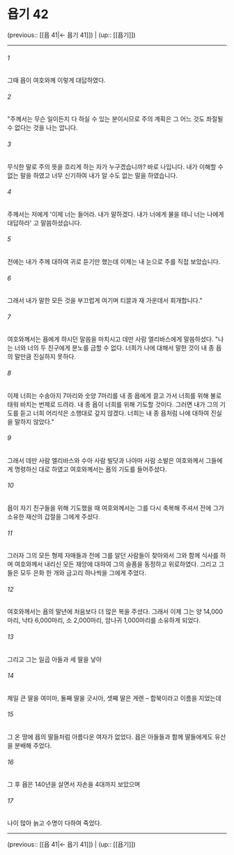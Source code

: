 # 욥기 42

(previous:: [[욥 41|← 욥기 41]]) | (up:: [[욥기]])

***




###### 1 

그때 욥이 여호와께 이렇게 대답하였다. 



###### 2 

"주께서는 무슨 일이든지 다 하실 수 있는 분이시므로 주의 계획은 그 어느 것도 좌절될 수 없다는 것을 나는 압니다. 



###### 3 

무식한 말로 주의 뜻을 흐리게 하는 자가 누구겠습니까? 바로 나입니다. 내가 이해할 수 없는 말을 하였고 너무 신기하여 내가 알 수도 없는 말을 하였습니다. 



###### 4 

주께서는 저에게 '이제 너는 들어라. 내가 말하겠다. 내가 너에게 물을 테니 너는 나에게 대답하라' 고 말씀하셨습니다. 



###### 5 

전에는 내가 주께 대하여 귀로 듣기만 했는데 이제는 내 눈으로 주를 직접 보았습니다. 



###### 6 

그래서 내가 말한 모든 것을 부끄럽게 여기며 티끌과 재 가운데서 회개합니다." 



###### 7 

여호와께서는 욥에게 하시던 말씀을 마치시고 데만 사람 엘리바스에게 말씀하셨다. "나는 너와 너의 두 친구에게 분노를 금할 수 없다. 너희가 나에 대해서 말한 것이 내 종 욥의 말만큼 진실하지 못하다. 



###### 8 

이제 너희는 수송아지 7마리와 숫양 7마리를 내 종 욥에게 끌고 가서 너희를 위해 불로 태워 바치는 번제로 드려라. 내 종 욥이 너희를 위해 기도할 것이다. 그러면 내가 그의 기도를 듣고 너희 어리석은 소행대로 갚지 않겠다. 너희는 내 종 욥처럼 나에 대하여 진실을 말하지 않았다." 



###### 9 

그래서 데만 사람 엘리바스와 수아 사람 빌닷과 나아마 사람 소발은 여호와께서 그들에게 명령하신 대로 하였고 여호와께서는 욥의 기도를 들어주셨다. 



###### 10 

욥이 자기 친구들을 위해 기도했을 때 여호와께서는 그를 다시 축복해 주셔서 전에 그가 소유한 재산의 갑절을 그에게 주셨다. 



###### 11 

그러자 그의 모든 형제 자매들과 전에 그를 알던 사람들이 찾아와서 그와 함께 식사를 하며 여호와께서 내리신 모든 재앙에 대하여 그의 슬픔을 동정하고 위로하였다. 그리고 그들은 모두 은화 한 개와 금고리 하나씩을 그에게 주었다. 



###### 12 

여호와께서는 욥의 말년에 처음보다 더 많은 복을 주셨다. 그래서 이제 그는 양 14,000마리, 낙타 6,000마리, 소 2,000마리, 암나귀 1,000마리를 소유하게 되었다. 



###### 13 

그리고 그는 일곱 아들과 세 딸을 낳아 



###### 14 

제일 큰 딸을 여미마, 둘째 딸을 긋시아, 셋째 딸은 게렌 – 합북이라고 이름을 지었는데 



###### 15 

그 온 땅에 욥의 딸들처럼 아름다운 여자가 없었다. 욥은 아들들과 함께 딸들에게도 유산을 분배해 주었다. 



###### 16 

그 후 욥은 140년을 살면서 자손을 4대까지 보았으며 



###### 17 

나이 많아 늙고 수명이 다하여 죽었다.

***

(previous:: [[욥 41|← 욥기 41]]) | (up:: [[욥기]])
